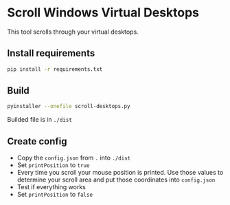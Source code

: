 # Scroll Windows Virtual Desktops

This tool scrolls through your virtual desktops.


## Install requirements

```sh
pip install -r requirements.txt
```


## Build

```sh
pyinstaller --onefile scroll-desktops.py
```

Builded file is in `./dist`


## Create config

- Copy the `config.json` from `.` into `./dist`
- Set `printPosition` to `true`
- Every time you scroll your mouse position is printed. Use those values to determine your scroll area and put those coordinates into `config.json`
- Test if everything works
- Set `printPosition` to `false`